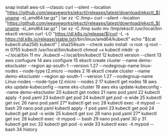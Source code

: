 snap install aws-cli --classic 
curl --silent --location "https://github.com/weaveworks/eksctl/releases/latest/download/eksctl_$(uname -s)_amd64.tar.gz" | tar xz -C /tmp~
curl --silent --location "https://github.com/weaveworks/eksctl/releases/latest/download/eksctl_$(uname -s)_amd64.tar.gz" | tar xz -C /tmp
sudo mv /tmp/eksctl /usr/local/bin
eksctl version
curl -LO "https://dl.k8s.io/release/$(curl -L -s https://dl.k8s.io/release/stable.txt)/bin/linux/amd64/kubectl"
echo "$(cat kubectl.sha256)  kubectl" | sha256sum --check
sudo install -o root -g root -m 0755 kubectl /usr/local/bin/kubectl
chmod +x kubectl
 mkdir -p ~/.local/bin
   11  mv ./kubectl ~/.local/bin/kubectl
   12  kubectl version --client
   13  aws confugure
   14  aws configure
   15  eksctl create cluster --name demo-ekscluster --region ap-south-1 --version 1.27 --nodegroup-name linux-nodes --node-type t2.micro --nodes 2
   16  eksctl create cluster --name demo-ekscluster --region ap-south-1 --version 1.27 --nodegroup-name Linux-nodes --node-type t2.micro --nodes 2
   17  kubectl get nodes
   18  aws eks update-kubeconfig --name eks-cluster
   19  aws eks update-kubeconfig --name demo-ekscluster
   20  kubectl get nodes
   21  nano pod.yaml
   22  kubectl apply -f pod.yaml 
   23  kubectl get pod
   24  kubectl get pod -o wide
   25  kubectl get svc
   26  nano pod.yaml
   27* kubectl get svc
   28  kubectl exec -it mypod -- bash
   29  nano pod.yaml
   kubectl apply -f pod.yaml 
   23  kubectl get pod
   24  kubectl get pod -o wide
   25  kubectl get svc
   26  nano pod.yaml
   27* kubectl get svc
   28  kubectl exec -it mypod -- bash
   29  nano pod.yaml
   30  y
   31  kubectl get svc
   32  kubectl get pod -o wide
   33  kubectl exec -it mypod -- bash
   34  history 
